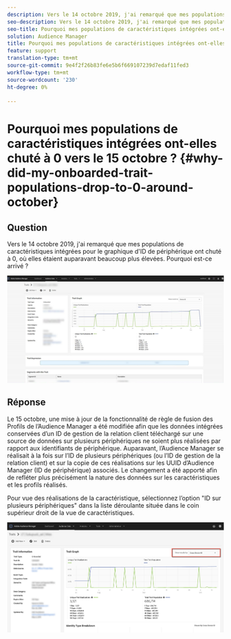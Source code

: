 ```yaml
---
description: Vers le 14 octobre 2019, j'ai remarqué que mes populations de caractéristiques intégrées pour le graphique d'ID de périphérique ont chuté à 0, où elles étaient auparavant beaucoup plus élevées.
seo-description: Vers le 14 octobre 2019, j'ai remarqué que mes populations de caractéristiques intégrées pour le graphique d'ID de périphérique ont chuté à 0, où elles étaient auparavant beaucoup plus élevées.
seo-title: Pourquoi mes populations de caractéristiques intégrées ont-elles chuté à 0 vers le 15 octobre ?
solution: Audience Manager
title: Pourquoi mes populations de caractéristiques intégrées ont-elles chuté à 0 vers le 15 octobre ?
feature: support
translation-type: tm+mt
source-git-commit: 9e4f2f26b83fe6e5b6f669107239d7edaf11fed3
workflow-type: tm+mt
source-wordcount: '230'
ht-degree: 0%

---
```



# Pourquoi mes populations de caractéristiques intégrées ont-elles chuté à 0 vers le 15 octobre ? {#why-did-my-onboarded-trait-populations-drop-to-0-around-october}

## Question

Vers le 14 octobre 2019, j&#39;ai remarqué que mes populations de caractéristiques intégrées pour le graphique d&#39;ID de périphérique ont chuté à 0, où elles étaient auparavant beaucoup plus élevées. Pourquoi est-ce arrivé ?

![Image de la liste déroulante des ID de périphérique](assets/device_id_populationdrop.png)

## Réponse

Le 15 octobre, une mise à jour de la fonctionnalité de règle de fusion des Profils de l’Audience Manager a été modifiée afin que les données intégrées conservées d’un ID de gestion de la relation client téléchargé sur une source de données sur plusieurs périphériques ne soient plus réalisées par rapport aux identifiants de périphérique.  Auparavant, l’Audience Manager se réalisait à la fois sur l’ID de plusieurs périphériques (ou l’ID de gestion de la relation client) et sur la copie de ces réalisations sur les UUID d’Audience Manager (ID de périphérique) associés.  Le changement a été apporté afin de refléter plus précisément la nature des données sur les caractéristiques et les profils réalisés.

Pour vue des réalisations de la caractéristique, sélectionnez l’option &quot;ID sur plusieurs périphériques&quot; dans la liste déroulante située dans le coin supérieur droit de la vue de caractéristiques.

![Réalisations des Vues par ID sur plusieurs périphériques](assets/deviceid-crossdevice.png)